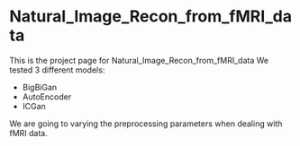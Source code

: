 # Natural_Image_Recon_from_fMRI_data
This is the project page for Natural_Image_Recon_from_fMRI_data 
We tested 3 different models:
- BigBiGan
- AutoEncoder
- ICGan

We are going to varying the preprocessing parameters when dealing with fMRI data. 
